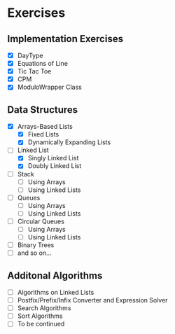 # Exercises
## Implementation Exercises
- [x] DayType
- [x] Equations of Line
- [x] Tic Tac Toe
- [x] CPM
- [x] ModuloWrapper Class

## Data Structures
- [x] Arrays-Based Lists
  - [x] Fixed Lists
  - [x] Dynamically Expanding Lists
- [ ] Linked List
  - [x] Singly Linked List
  - [x] Doubly Linked List
- [ ] Stack
  - [ ] Using Arrays
  - [ ] Using Linked Lists
- [ ] Queues
  - [ ] Using Arrays
  - [ ] Using Linked Lists
- [ ] Circular Queues
  - [ ] Using Arrays
  - [ ] Using Linked Lists
- [ ] Binary Trees
- [ ] and so on...

## Additonal Algorithms
- [ ] Algorithms on Linked Lists
- [ ] Postfix/Prefix/Infix Converter and Expression Solver
- [ ] Search Algorithms
- [ ] Sort Algorithms
- [ ] To be continued
